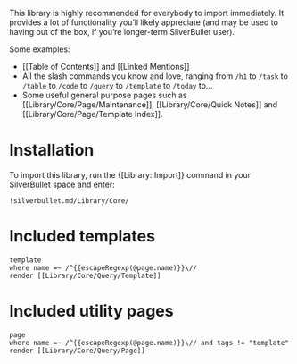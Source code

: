 This library is highly recommended for everybody to import immediately. It provides a lot of functionality you’ll likely appreciate (and may be used to having out of the box, if you’re longer-term SilverBullet user).

Some examples:
* [[Table of Contents]] and [[Linked Mentions]]
* All the slash commands you know and love, ranging from `/h1` to `/task` to `/table` to `/code` to `/query` to `/template` to `/today` to...
* Some useful general purpose pages such as [[Library/Core/Page/Maintenance]], [[Library/Core/Quick Notes]] and [[Library/Core/Page/Template Index]].

# Installation
To import this library, run the {[Library: Import]} command in your SilverBullet space and enter:

    !silverbullet.md/Library/Core/

# Included templates
```query
template
where name =~ /^{{escapeRegexp(@page.name)}}\//
render [[Library/Core/Query/Template]]
```

# Included utility pages
```query
page
where name =~ /^{{escapeRegexp(@page.name)}}\// and tags != "template"
render [[Library/Core/Query/Page]]
```
